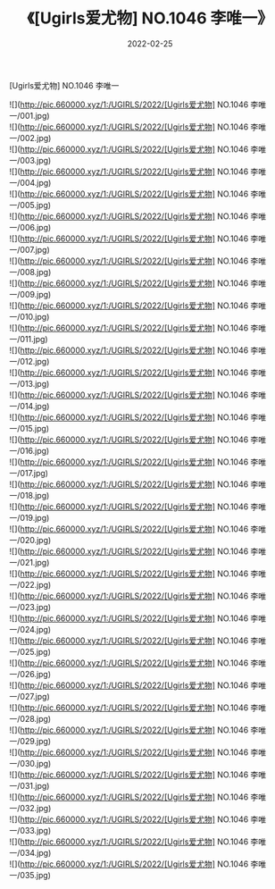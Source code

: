 ﻿---
layout: post
title:  《[Ugirls爱尤物] NO.1046 李唯一》
date:   2022-02-25
img: http://pic.660000.xyz/1:/UGIRLS/2022/[Ugirls爱尤物] NO.1046 李唯一/000.jpg
categories: [美女, 清纯, 唯美]
---

[Ugirls爱尤物] NO.1046 李唯一

 ![](http://pic.660000.xyz/1:/UGIRLS/2022/[Ugirls爱尤物] NO.1046 李唯一/001.jpg) <br>![](http://pic.660000.xyz/1:/UGIRLS/2022/[Ugirls爱尤物] NO.1046 李唯一/002.jpg) <br>![](http://pic.660000.xyz/1:/UGIRLS/2022/[Ugirls爱尤物] NO.1046 李唯一/003.jpg) <br>![](http://pic.660000.xyz/1:/UGIRLS/2022/[Ugirls爱尤物] NO.1046 李唯一/004.jpg) <br>![](http://pic.660000.xyz/1:/UGIRLS/2022/[Ugirls爱尤物] NO.1046 李唯一/005.jpg) <br>![](http://pic.660000.xyz/1:/UGIRLS/2022/[Ugirls爱尤物] NO.1046 李唯一/006.jpg) <br>![](http://pic.660000.xyz/1:/UGIRLS/2022/[Ugirls爱尤物] NO.1046 李唯一/007.jpg) <br>![](http://pic.660000.xyz/1:/UGIRLS/2022/[Ugirls爱尤物] NO.1046 李唯一/008.jpg) <br>![](http://pic.660000.xyz/1:/UGIRLS/2022/[Ugirls爱尤物] NO.1046 李唯一/009.jpg) <br>![](http://pic.660000.xyz/1:/UGIRLS/2022/[Ugirls爱尤物] NO.1046 李唯一/010.jpg) <br>![](http://pic.660000.xyz/1:/UGIRLS/2022/[Ugirls爱尤物] NO.1046 李唯一/011.jpg) <br>![](http://pic.660000.xyz/1:/UGIRLS/2022/[Ugirls爱尤物] NO.1046 李唯一/012.jpg) <br>![](http://pic.660000.xyz/1:/UGIRLS/2022/[Ugirls爱尤物] NO.1046 李唯一/013.jpg) <br>![](http://pic.660000.xyz/1:/UGIRLS/2022/[Ugirls爱尤物] NO.1046 李唯一/014.jpg) <br>![](http://pic.660000.xyz/1:/UGIRLS/2022/[Ugirls爱尤物] NO.1046 李唯一/015.jpg) <br>![](http://pic.660000.xyz/1:/UGIRLS/2022/[Ugirls爱尤物] NO.1046 李唯一/016.jpg) <br>![](http://pic.660000.xyz/1:/UGIRLS/2022/[Ugirls爱尤物] NO.1046 李唯一/017.jpg) <br>![](http://pic.660000.xyz/1:/UGIRLS/2022/[Ugirls爱尤物] NO.1046 李唯一/018.jpg) <br>![](http://pic.660000.xyz/1:/UGIRLS/2022/[Ugirls爱尤物] NO.1046 李唯一/019.jpg) <br>![](http://pic.660000.xyz/1:/UGIRLS/2022/[Ugirls爱尤物] NO.1046 李唯一/020.jpg) <br>![](http://pic.660000.xyz/1:/UGIRLS/2022/[Ugirls爱尤物] NO.1046 李唯一/021.jpg) <br>![](http://pic.660000.xyz/1:/UGIRLS/2022/[Ugirls爱尤物] NO.1046 李唯一/022.jpg) <br>![](http://pic.660000.xyz/1:/UGIRLS/2022/[Ugirls爱尤物] NO.1046 李唯一/023.jpg) <br>![](http://pic.660000.xyz/1:/UGIRLS/2022/[Ugirls爱尤物] NO.1046 李唯一/024.jpg) <br>![](http://pic.660000.xyz/1:/UGIRLS/2022/[Ugirls爱尤物] NO.1046 李唯一/025.jpg) <br>![](http://pic.660000.xyz/1:/UGIRLS/2022/[Ugirls爱尤物] NO.1046 李唯一/026.jpg) <br>![](http://pic.660000.xyz/1:/UGIRLS/2022/[Ugirls爱尤物] NO.1046 李唯一/027.jpg) <br>![](http://pic.660000.xyz/1:/UGIRLS/2022/[Ugirls爱尤物] NO.1046 李唯一/028.jpg) <br>![](http://pic.660000.xyz/1:/UGIRLS/2022/[Ugirls爱尤物] NO.1046 李唯一/029.jpg) <br>![](http://pic.660000.xyz/1:/UGIRLS/2022/[Ugirls爱尤物] NO.1046 李唯一/030.jpg) <br>![](http://pic.660000.xyz/1:/UGIRLS/2022/[Ugirls爱尤物] NO.1046 李唯一/031.jpg) <br>![](http://pic.660000.xyz/1:/UGIRLS/2022/[Ugirls爱尤物] NO.1046 李唯一/032.jpg) <br>![](http://pic.660000.xyz/1:/UGIRLS/2022/[Ugirls爱尤物] NO.1046 李唯一/033.jpg) <br>![](http://pic.660000.xyz/1:/UGIRLS/2022/[Ugirls爱尤物] NO.1046 李唯一/034.jpg) <br>![](http://pic.660000.xyz/1:/UGIRLS/2022/[Ugirls爱尤物] NO.1046 李唯一/035.jpg) <br>